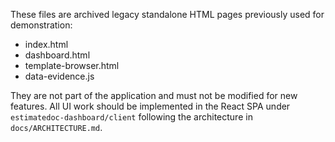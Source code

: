 These files are archived legacy standalone HTML pages previously used for demonstration:

- index.html
- dashboard.html
- template-browser.html
- data-evidence.js

They are not part of the application and must not be modified for new features. All UI work should be implemented in the React SPA under `estimatedoc-dashboard/client` following the architecture in `docs/ARCHITECTURE.md`.


